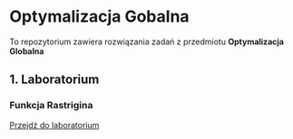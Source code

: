 # Optymalizacja Gobalna

To repozytorium zawiera rozwiązania zadań z przedmiotu **Optymalizacja Globalna**

## 1. Laboratorium
### Funkcja Rastrigina

[Przejdź do laboratorium](https://github.com/Szymqn/OptymalizacjaGlobalna/tree/master/lab01)
